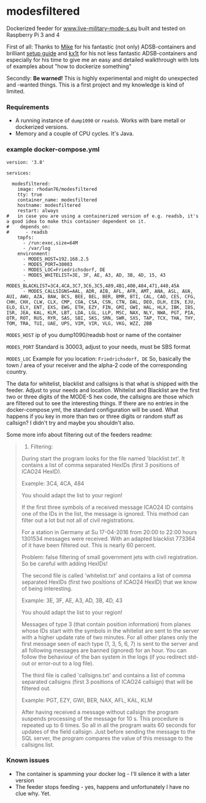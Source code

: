 # modesfiltered
Dockerized feeder for www.live-military-mode-s.eu built and tested on Raspberry Pi 3 and 4

First of all: Thanks to [Mike](https://github.com/mikenye) for his fantastic (not only) ADSB-containers and brilliant [setup guide](https://mikenye.gitbook.io/ads-b/intro/overview) and [kx1t](https://github.com/kx1t) for his not less fantastic ADSB-containers and especially for his time to give me an easy and detailed walkthrough with lots of examples about "how to dockerize something"

Secondly: **Be warned!** This is highly experimental and might do unexpected and -wanted things. This is a first project and my knowledge is kind of limited.

### Requirements
* A running instance of `dump1090` or `readsb`. Works with bare metall or dockerized versions.
* Memory and a couple of CPU cycles. It's Java.

### example docker-compose.yml
```
version: '3.8'

services:

  modesfiltered:
    image: rhodan76/modesfiltered
    tty: true
    container_name: modesfiltered
    hostname: modesfiltered
    restart: always
#   in case you are using a containerized version of e.g. readsb, it's a good idea to make this container dependent on it.
#    depends_on:
#      - readsb
    tmpfs:
      - /run:exec,size=64M
      - /var/log
    environment:
      - MODES_HOST=192.168.2.5
      - MODES_PORT=30003
      - MODES_LOC=Friedrichsdorf, DE
      - MODES_WHITELIST=3E, 3F, AE, A3, AD, 3B, 4D, 15, 43
      - MODES_BLACKLIST=3C4,4CA,3C7,3C6,3C5,489,4B1,400,484,471,440,45A
      - MODES_CALLSIGNS=AAL, ADR, AIB, AFL, AFR, AMT, ANA, ASL, AUA, AUI, AWU, AZA, BAW, BCS, BEE, BEL, BER, BMR, BTI, CAL, CAO, CES, CFG, CHH, CHX, CLW, CLX, CMP, COA, CSA, CSN, CTN, DAL, DEO, DLH, EIN, EJU, ELO, ELY, ENT, EXS, EWG, ETH, EZY, FIN, GMI, GWI, HAL, HLX, IBK, IBS, ISR, JEA, KAL, KLM, LBT, LDA, LGL, LLP, MSC, NAX, NLY, NWA, PGT, PIA, QTR, ROT, RUS, RYR, SAS, SBI, SKS, SRN, SWR, SXS, TAP, TCX, THA, THY, TOM, TRA, TUI, UAE, UPS, VIM, VIR, VLG, VKG, WZZ, 2BB
```

`MODES_HOST` ip of you dump1090/readsb host or name of the container

`MODES_PORT` Standard is 30003, adjust to your needs, must be SBS format

`MODES_LOC`
Example for you location:
`Friedrichsdorf, DE`
So, basically the town / area of your receiver and the alpha-2 code of the corresponding country.

The data for whitelist, blacklist and callsigns is that what is shipped with the feeder. Adjust to your needs and location. Whitelist and Blacklist are the first two or three digits of the MODE-S hex code, the callsigns are those which are filtered out to see the interesting things. If there are no entries in the docker-compose.yml, the standard configuration will be used. What happens if you key in more than two or three digits or random stuff as callsign? I didn't try and maybe you shouldn't also.

Some more info about filtering out of the feeders readme:
>1) Filtering:
>
>During start the program looks for the file named 'blacklist.txt'. It contains a list of comma separated HexIDs (first 3 positions of ICAO24 HexID).
>
>Example: 3C4, 4CA, 484
>
>You should adapt the list to your region!
>
>If the first three symbols of a received message ICAO24 ID contains one of the IDs in the list, the message is ignored. This method can filter out a lot but not all of civil registrations.
>
>For a station in Germany at Su 17-04-2016 from 20:00 to 22:00 hours 1301534 messages were received. With an adapted blacklist 773364 of it have been filtered out. This is nearly 60 percent.
>
>Problem: false filtering of small government jets with civil registration. So be careful with adding HexIDs!
>
>The second file is called 'whitelist.txt' and contains a list of comma separated HexIDs (first two positions of ICAO24 HexID) that we know of being interesting.
>
>Example: 3E, 3F, AE, A3, AD, 3B, 4D, 43
>
>You should adapt the list to your region!
>
>Messages of type 3 (that contain position information) from planes whose IDs start with the symbols in the whitelist are sent to the server with a higher update rate of two minutes. For all other planes only the first message seen of each type (1, 3, 5, 6, 7) is sent to the server and all following messages are banned (ignored) for an hour. You can follow the behaviour of the ban system in the logs (if you redirect std-out or error-out to a log file).
>
>The third file is called 'callsigns.txt' and contains a list of comma separated callsigns (first 3 positions of ICAO24 callsign) that will be filtered out.
>
>Example: PGT, EZY, GWI, BER, NAX, AFL, KAL, KLM
>
>After having received a message without callsign the program suspends processing of the message for 10 s. This procedure is repeated up to 6 times. So all in all the program waits 60 seconds for updates of the field callsign.
>Just before sending the message to the SQL server, the program compares the value of this message to the callsigns list.

### Known issues
* The container is spamming your docker log - I'll silence it with a later version
* The feeder stops feeding - yes, happens and unfortunately I have no clue why. Yet.
